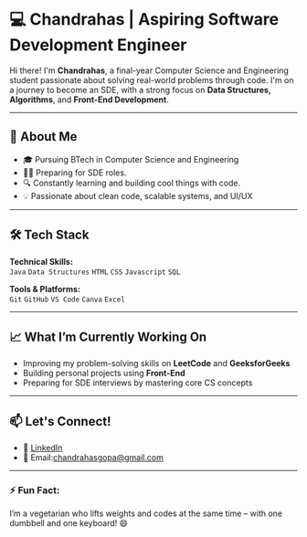 # 💻 Chandrahas | Aspiring Software Development Engineer

Hi there! I'm **Chandrahas**, a final-year Computer Science and Engineering student passionate about solving real-world problems through code. I'm on a journey to become an SDE, with a strong focus on **Data Structures, Algorithms**, and **Front-End Development**.

---

## 🚀 About Me
- 🎓 Pursuing BTech in Computer Science and Engineering  
- 👨‍💻 Preparing for SDE roles.  
- 🔍 Constantly learning and building cool things with code.  
- 💡 Passionate about clean code, scalable systems, and UI/UX  

---

## 🛠️ Tech Stack

**Technical Skills:**  
`Java` `Data Structures` `HTML` `CSS` `Javascript` `SQL`  

**Tools & Platforms:**  
`Git` `GitHub` `VS Code` `Canva` `Excel`

---

## 📈 What I’m Currently Working On
- Improving my problem-solving skills on **LeetCode** and **GeeksforGeeks**  
- Building personal projects using **Front-End** 
- Preparing for SDE interviews by mastering core CS concepts

---

## 📫 Let's Connect!
- 💼 [LinkedIn](www.linkedin.com/in/chandrahas-gopa)
- 📧 Email:chandrahasgopa@gmail.com

---

### ⚡ Fun Fact:
I’m a vegetarian who lifts weights and codes at the same time – with one dumbbell and one keyboard! 😄


